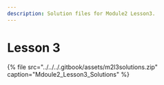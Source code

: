 ```yaml
---
description: Solution files for Module2 Lesson3.
---
```


# Lesson 3

{% file src="../../../.gitbook/assets/m2l3solutions.zip" caption="Mdoule2\_Lesson3\_Solutions" %}

 

